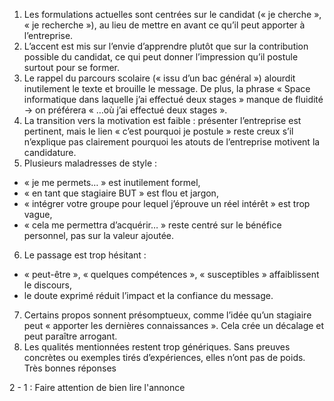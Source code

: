 
1) Les formulations actuelles sont centrées sur le candidat (« je cherche », « je recherche »), au lieu de mettre en avant ce qu’il peut apporter à l’entreprise.
2) L’accent est mis sur l’envie d’apprendre plutôt que sur la contribution possible du candidat, ce qui peut donner l’impression qu’il postule surtout pour se former.
3) Le rappel du parcours scolaire (« issu d’un bac général ») alourdit inutilement le texte et brouille le message. De plus, la phrase « Space informatique dans laquelle j’ai effectué deux stages » manque de fluidité → on préférera « …où j’ai effectué deux stages ».
4) La transition vers la motivation est faible : présenter l’entreprise est pertinent, mais le lien « c’est pourquoi je postule » reste creux s’il n’explique pas clairement pourquoi les atouts de l’entreprise motivent la candidature.
5) Plusieurs maladresses de style :
- « je me permets… » est inutilement formel,
- « en tant que stagiaire BUT » est flou et jargon,
- « intégrer votre groupe pour lequel j’éprouve un réel intérêt » est trop vague,
- « cela me permettra d’acquérir… » reste centré sur le bénéfice personnel, pas sur la valeur ajoutée. 
6) Le passage est trop hésitant :
- « peut-être », « quelques compétences », « susceptibles » affaiblissent le discours,
- le doute exprimé réduit l’impact et la confiance du message.
7) Certains propos sonnent présomptueux, comme l’idée qu’un stagiaire peut « apporter les dernières connaissances ». Cela crée un décalage et peut paraître arrogant.
8) Les qualités mentionnées restent trop génériques. Sans preuves concrètes ou exemples tirés d’expériences, elles n’ont pas de poids.
Très bonnes réponses

2 - 1 : 
Faire attention de bien lire l'annonce
